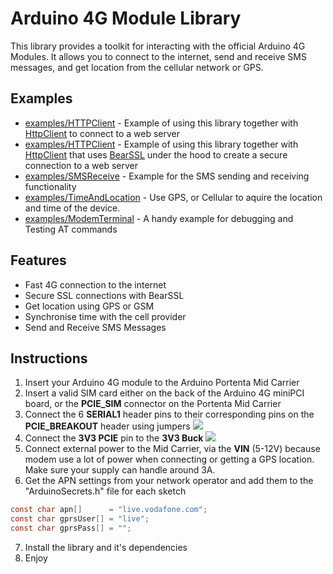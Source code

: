 # Arduino 4G Module Library

This library provides a toolkit for interacting with the official Arduino 4G Modules. It allows you to connect to the internet, send and receive SMS messages, and get location from the cellular network or GPS. 

## Examples
* [examples/HTTPClient]() - Example of using this library together with [HttpClient]() to connect to a web server
* [examples/HTTPClient]() - Example of using this library together with [HttpClient]() that uses [BearSSL]() under the hood to create a secure connection to a web server
* [examples/SMSReceive]() - Example for the SMS sending and receiving functionality 
* [examples/TimeAndLocation]() - Use GPS, or Cellular to aquire the location and time of the device. 
* [examples/ModemTerminal]() - A handy example for debugging and Testing AT commands 

## Features
* Fast 4G connection to the internet
* Secure SSL connections with BearSSL
* Get location using GPS or GSM
* Synchronise time with the cell provider
* Send and Receive SMS Messages

## Instructions
1. Insert your Arduino 4G module to the Arduino Portenta Mid Carrier
2. Insert a valid SIM card either on the back of the Arduino 4G miniPCI board, or the **PCIE_SIM** connector on the Portenta Mid Carrier
3. Connect the 6 **SERIAL1** header pins to their corresponding pins on the **PCIE_BREAKOUT** header using jumpers
![](https://raw.githubusercontent.com/arduino-libraries/Arduino_Cellular/main/extras/connection_img/header.jpg?token=GHSAT0AAAAAACNPRJPUBHNVP3J3KMRPUULUZQVDLKQ)
4. Connect the **3V3 PCIE** pin to the **3V3 Buck** 
![](https://raw.githubusercontent.com/arduino-libraries/Arduino_Cellular/main/extras/connection_img/buck.jpg?token=GHSAT0AAAAAACNPRJPUBUCALG2FUCDZ7AVCZQVDLJA)
5. Connect external power to the Mid Carrier, via the **VIN** (5-12V) because modem use a lot of power when connecting or getting a GPS location. Make sure your supply can handle around 3A. 
6. Get the APN settings from your network operator and add them to the "ArduinoSecrets.h" file for each sketch
```c
const char apn[]      = "live.vodafone.com";
const char gprsUser[] = "live";
const char gprsPass[] = "";
```
7. Install the library and it's dependencies 
8. Enjoy


